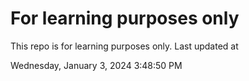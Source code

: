 # For learning purposes only
This repo is for learning purposes only.
Last updated at

Wednesday, January 3, 2024 3:48:50 PM

